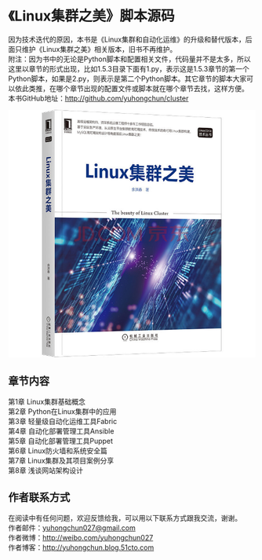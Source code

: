 
《Linux集群之美》脚本源码
========================================
因为技术迭代的原因，本书是《Linux集群和自动化运维》的升级和替代版本，后面只维护《Linux集群之美》相关版本，旧书不再维护。<br>
附注：因为书中的无论是Python脚本和配置相关文件，代码量并不是太多，所以这里以章节的形式出现，比如1.5.3目录下面有1.py，表示这是1.5.3章节的第一个Python脚本，如果是2.py，则表示是第二个Python脚本。其它章节的脚本大家可以依此类推，在哪个章节出现的配置文件或脚本就在哪个章节去找，这样方便。<br>
本书GitHub地址：http://github.com/yuhongchun/cluster

![image](https://github.com/yuhongchun/cluster/blob/master/screenhot/0b77e355ff8b6c0f.jpg)


章节内容
----------------------------------------
第1章 Linux集群基础概念<br>
第2章 Python在Linux集群中的应用<br>
第3章 轻量级自动化运维工具Fabric<br>
第4章 自动化部署管理工具Ansible<br>
第5章 自动化部署管理工具Puppet<br>
第6章 Linux防火墙和系统安全篇<br>
第7章 Linux集群及其项目案例分享<br>
第8章 浅谈网站架构设计<br>


作者联系方式
-----------------------------------------
在阅读中有任何问题，欢迎反馈给我，可以用以下联系方式跟我交流，谢谢。<br> 
作者邮件：yuhongchun027@gmail.com<br> 
作者微博：http://weibo.com/yuhongchun027<br> 
作者博客：http://yuhongchun.blog.51cto.com<br> 
